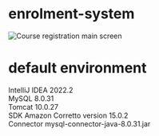 # enrolment-system
![Course registration main screen](/Users/wonnx/Github/enrolment-system/main.png)


# default environment
IntelliJ IDEA 2022.2  
MySQL 8.0.31  
Tomcat 10.0.27  
SDK Amazon Corretto version 15.0.2  
Connector mysql-connector-java-8.0.31.jar  
